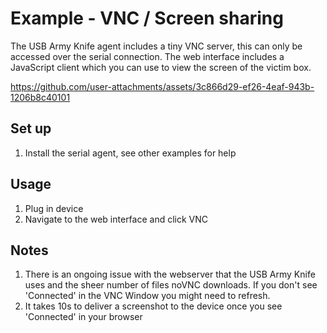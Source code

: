 # Example - VNC / Screen sharing

The USB Army Knife agent includes a tiny VNC server, this can only be accessed over the serial connection. The web interface includes a JavaScript client which you can use to view the screen of the victim box.


https://github.com/user-attachments/assets/3c866d29-ef26-4eaf-943b-1206b8c40101


## Set up
1. Install the serial agent, see other examples for help

## Usage
1. Plug in device
2. Navigate to the web interface and click VNC

## Notes
1. There is an ongoing issue with the webserver that the USB Army Knife uses and the sheer number of files noVNC downloads. If you don't see 'Connected' in the VNC Window you might need to refresh.
2. It takes 10s to deliver a screenshot to the device once you see 'Connected' in your browser
